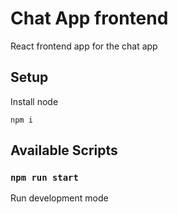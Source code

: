 # Chat App frontend

React frontend app for the chat app

## Setup

Install node

`npm i`

## Available Scripts

### `npm run start`

Run development mode
